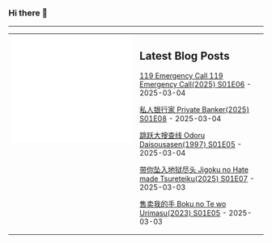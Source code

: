 ### Hi there 👋

<!--
**etng/etng** is a ✨ _special_ ✨ repository because its `README.md` (this file) appears on your GitHub profile.

Here are some ideas to get you started:

- 🔭 I’m currently working on ...
- 🌱 I’m currently learning ...
- 👯 I’m looking to collaborate on ...
- 🤔 I’m looking for help with ...
- 💬 Ask me about ...
- 📫 How to reach me: ...
- 😄 Pronouns: ...
- ⚡ Fun fact: ...
-->


---

<table>
<tr>
<td valign="top" width="50%">
<img src="metrics.svg" alt="Metric" />
</td>
<td valign="top" width="50%">

## Latest Blog Posts
<!-- blog start -->
[119 Emergency Call 119 Emergency Call(2025) S01E06](http://www.fanxinzhui.com/rr/2603#S01E06) - 2025-03-04

[私人银行家 Private Banker(2025) S01E08](http://www.fanxinzhui.com/rr/2602#S01E08) - 2025-03-04

[跳跃大搜查线 Odoru Daisousasen(1997) S01E05](http://www.fanxinzhui.com/rr/2610#S01E05) - 2025-03-04

[带你坠入地狱尽头 Jigoku no Hate made Tsureteiku(2025) S01E07](http://www.fanxinzhui.com/rr/2608#S01E07) - 2025-03-03

[售卖我的手 Boku no Te wo Urimasu(2023) S01E05](http://www.fanxinzhui.com/rr/2614#S01E05) - 2025-03-03
<!-- blog end -->

</td></tr></table>

